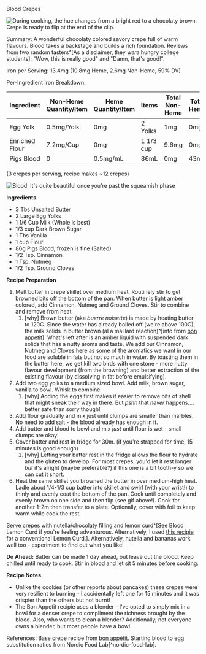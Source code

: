 Blood Crepes

![During cooking, the hue changes from a bright red to a chocolaty brown. Crepe is ready to flip at the end of the clip.](./blood/pics/crepe-timing-cooking.gif) 

Summary: A wonderful chocolaty colored savory crepe full of warm flavours. Blood takes a backstage and builds a rich foundation. Reviews from two random tasters^[As a disclaimer, they *were* hungry college students]: "Wow, this is really good" and "Damn, that's good!".

Iron per Serving: 13.4mg (10.8mg Heme, 2.6mg Non-Heme, 59% DV) 

Per-Ingredient Iron Breakdown:

|Ingredient|Non-Heme Quantity/Item|Heme Quantity/Item|Items|Total Non-Heme|Total Heme|
|-------------------|----------------|-------------|-------------|-----------|-------|
|Egg Yolk         | 0.5mg/Yolk |0mg        |2 Yolks     |1mg      |0mg |
|Enriched Flour|7.2mg/Cup  |0mg        |1 1/3 cup|9.6mg |0mg |
|Pigs Blood      |0                 |0.5mg/mL|86mL      |0mg      |43mg|
(3 crepes per serving, recipe makes ~12 crepes)

![Blood: It's quite beautiful once you're past the squeamish phase](./blood/pics/blood-in-crepe-batter.jpg)

**Ingredients**
- 3 Tbs Unsalted Butter 
- 2 Large Egg Yolks
- 1 1/6 Cup Milk (Whole is best)
- 1/3 cup Dark Brown Sugar
- 1 Tbs Vanilla
- 1 cup Flour
- 86g Pigs Blood, frozen is fine (Salted)
- 1/2 Tsp. Cinnamon
- 1 Tsp. Nutmeg
- 1/2 Tsp. Ground Cloves

**Recipe Preparation**

1. Melt butter in crepe skillet over medium heat. Routinely stir to get browned bits off the bottom of the pan. When butter is light amber colored, add Cinnamon, Nutmeg and Ground Cloves. Stir to combine and remove from heat
	1. [why] Brown butter (aka *buerre noisette*) is made by heating butter to 120C. Since the water has already boiled off (we're above 100C), the milk solids in butter brown (al a maillard reaction)^[info from [bon appetit](https://www.bonappetit.com/entertaining-style/article/brown-butter)]. What's left after is an amber liquid with suspended dark solids that has a nutty aroma and taste. We add our Cinnamon, Nutmeg and Cloves here as some of the aromatics we want in our food are soluble in fats but not so much in water. By toasting them in the butter here, we get kill two birds with one stone - more nutty flavour development (from the browning) and better extraction of the existing flavour (by dissolving in fat before emulsifying).
2. Add two egg yolks to a medium sized bowl. Add milk, brown sugar, vanilla to bowl. Whisk to combine. 
	1. [why] Adding the eggs first makes it easier to remove bits of shell that might sneak their way in there. But *pshh* that *never* happens.... better safe than sorry though!
3. Add flour gradually and mix just until clumps are smaller than marbles. No need to add salt - the blood  already has enough in it.
4. Add butter and blood to bowl and mix *just* until flour is wet - small clumps are okay!
5. Cover batter and rest in fridge for 30m. (if you're strapped for time, 15 minutes is good enough)
	1. [why] Letting your batter rest in the fridge allows the flour to hydrate and the gluten to develop. For most crepes, you'd let it rest longer *but* it's alright (maybe preferable?) if this one is a bit tooth-y so we can cut it short.
6. Heat the same skillet you browned the butter in over medium-high heat. Ladle about 1/4-1/3 cup batter into skillet and swirl (with your wrist!) to thinly and evenly coat the bottom of the pan. Cook until completely and evenly brown on one side and then flip (see gif above!). Cook for another 1-2m then transfer to a plate. Optionally, cover with foil to keep warm while cook the rest.

Serve crepes with nutella/chocolaty filling and lemon curd^[See Blood Lemon Curd if you're feeling adventurous. Alternatively, I used [this recipie](https://www.allrecipes.com/recipe/53683/perfect-lemon-curd/) for a conventional Lemon Curd.]. Alternatively, nutella and bananas work well too - experiment to find out what you like!

**Do Ahead:** Batter can be made 1 day ahead, but leave out the blood. Keep chilled until ready to cook. Stir in blood and let sit 5 minutes before cooking.

**Recipe Notes**

- Unlike the cookies (or other reports about pancakes) these crepes were very resilient to burning - I accidentally left one for 15 minutes and it was crispier than the others but not burnt! 
- The Bon Appetit recipie uses a blender - I've opted to simply mix in a bowl for a denser crepe to compliment the richness brought by the blood. Also, who wants to clean a blender? Additionally, not everyone owns a blender, but most people have a bowl.

References: Base crepe recipe from [bon appétit](https://www.bonappetit.com/recipe/basic-crepes). Starting blood to egg substitution ratios from Nordic Food Lab[^nordic-food-lab].
